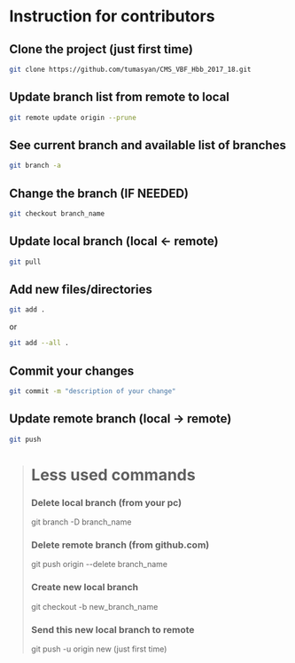# Instruction for contributors

## Clone the project (just first time)
```bash
git clone https://github.com/tumasyan/CMS_VBF_Hbb_2017_18.git
```
## Update branch list from remote to local
```bash
git remote update origin --prune
```
## See current branch and available list of branches
```bash
git branch -a
```
## Change the branch (IF NEEDED)
```bash
git checkout branch_name
```
## Update local branch (local <- remote)
```bash
git pull
```
## Add new files/directories
```bash
git add . 
```
or
```bash
git add --all .
```
## Commit your changes
```bash
git commit -m "description of your change"
```
## Update remote branch (local -> remote)
```bash
git push
```
> # Less used commands
> ### Delete local branch (from your pc)
> git branch -D branch_name
> ### Delete remote branch (from github.com)
> git push origin --delete branch_name
> ### Create new local branch
> git checkout -b new_branch_name
> ### Send this new local branch to remote
> git push -u origin new (just first time)
